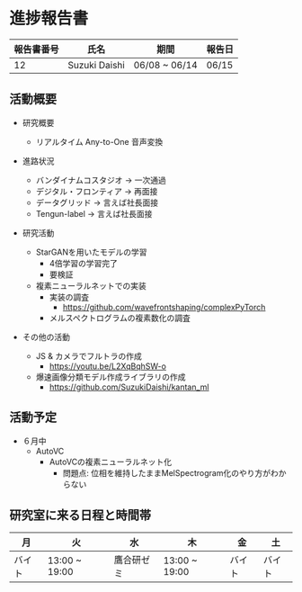 
# 進捗報告書

報告書番号 | 氏名   | 期間         | 報告日
----- | ---- | ---------- | ---
12    | Suzuki Daishi | 06/08 ~ 06/14 | 06/15  

## 活動概要

- 研究概要
  - リアルタイム Any-to-One 音声変換

- 進路状況
  - バンダイナムコスタジオ -> 一次通過
  - デジタル・フロンティア -> 再面接
  - データグリッド        -> 言えば社長面接
  - Tengun-label        -> 言えば社長面接

- 研究活動
  - StarGANを用いたモデルの学習
    - 4倍学習の学習完了
    - 要検証
  - 複素ニューラルネットでの実装
    - 実装の調査
      - https://github.com/wavefrontshaping/complexPyTorch
    - メルスペクトログラムの複素数化の調査

- その他の活動
  - JS & カメラでフルトラの作成
    - https://youtu.be/L2XqBqhSW-o
  - 爆速画像分類モデル作成ライブラリの作成
    - https://github.com/SuzukiDaishi/kantan_ml

## 活動予定

- ６月中
  - AutoVC
    - AutoVCの複素ニューラルネット化
      - 問題点: 位相を維持したままMelSpectrogram化のやり方がわからない

## 研究室に来る日程と時間帯

| 月             | 火            | 水            | 木            | 金             | 土
| ------------- | ------------- | ------------- | ------------- | ------------- | -------------
| バイト | 13:00 ~ 19:00 | 鷹合研ゼミ | 13:00 ~ 19:00 | バイト | バイト



